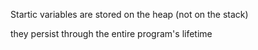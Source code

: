 Startic variables are stored on the heap (not on the stack)

they persist through the entire program's lifetime
